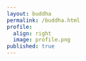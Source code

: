 ```yaml
---
layout: buddha
permalink: /buddha.html
profile:
  align: right
  image: profile.png
published: true
---
```

